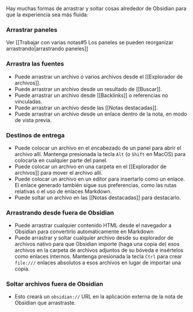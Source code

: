 Hay muchas formas de arrastrar y soltar cosas alrededor de Obsidian para que la experiencia sea más fluida:

### Arrastrar paneles

Ver [[Trabajar con varias notas#5 Los paneles se pueden reorganizar arrastrando|arrastrando paneles]]

### Arrastra las fuentes

- Puede arrastrar un archivo o varios archivos desde el [[Explorador de archivos]].
- Puede arrastrar un archivo desde un resultado de [[Buscar]].
- Puede arrastrar un archivo desde [[Backlinks]] o referencias no vinculadas.
- Puede arrastrar un archivo desde las [[Notas destacadas]].
- Puede arrastrar un archivo desde un enlace dentro de la nota, en modo de vista previa.

### Destinos de entrega

- Puede colocar un archivo en el encabezado de un panel para abrir el archivo allí. Mantenga presionada la tecla `Alt` (o `Shift` en MacOS) para colocarla en cualquier parte del panel.
- Puede colocar un archivo en una carpeta en el [[Explorador de archivos]] para mover el archivo allí.
- Puede colocar un archivo en un editor para insertarlo como un enlace. El enlace generado también sigue sus preferencias, como las rutas relativas o el uso de enlaces Markdown.
- Puede soltar un archivo en las [[Notas destacadas]] para destacarlo.

### Arrastrando desde fuera de Obsidian

- Puede arrastrar cualquier contenido HTML desde el navegador a Obsidian para convertirlo automáticamente en Markdown
- Puede arrastrar y soltar cualquier archivo desde su explorador de archivos nativo para que Obsidian importe (haga una copia de) esos archivos en la carpeta de archivos adjuntos de su bóveda e insértelos como enlaces internos. Mantenga presionada la tecla `Ctrl` para crear `file:///` enlaces absolutos a esos archivos en lugar de importar una copia.

### Soltar archivos fuera de Obsidian

- Esto creará un `obsidian://` URL en la aplicación externa de la nota de Obsidian que arrastraste.